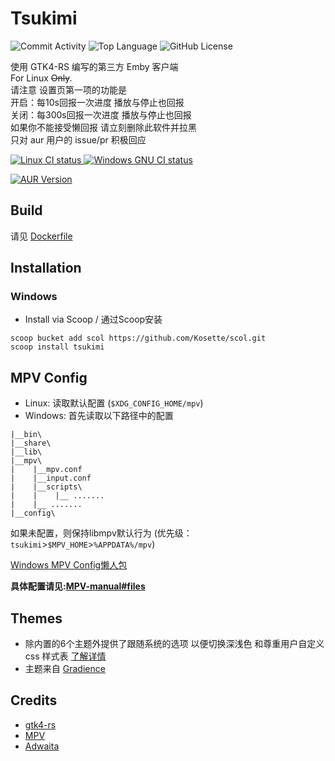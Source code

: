 # Tsukimi       

  ![Commit Activity](https://img.shields.io/github/commit-activity/m/tsukinaha/Tsukimi/main)
  ![Top Language](https://img.shields.io/github/languages/top/tsukinaha/Tsukimi)
  ![GitHub License](https://img.shields.io/github/license/tsukinaha/tsukimi)

  
使用 GTK4-RS 编写的第三方 Emby 客户端              
For Linux ~~Only~~.    
请注意 设置页第一项的功能是    
开启：每10s回报一次进度 播放与停止也回报    
关闭：每300s回报一次进度 播放与停止也回报    
如果你不能接受懒回报 请立刻删除此软件并拉黑    
只对 aur 用户的 issue/pr 积极回应

  <a href="https://github.com/tsukinaha/tsukimi/actions/workflows/build_linux.yml">
    <img alt="Linux CI status" src="https://github.com/tsukinaha/tsukimi/actions/workflows/build_linux.yml/badge.svg"/>
  </a>
  <a href="https://github.com/tsukinaha/tsukimi/actions/workflows/build_release.yml">
    <img alt="Windows GNU CI status" src="https://github.com/tsukinaha/tsukimi/actions/workflows/build_release.yml/badge.svg"/>
  </a>

  [![AUR Version](https://img.shields.io/aur/version/tsukimi-git)](https://aur.archlinux.org/packages/tsukimi-git)

## Build
请见 [Dockerfile](https://github.com/tsukinaha/tsukimi/blob/main/Dockerfile)

## Installation
### Windows
- Install via Scoop / 通过Scoop安装
```
scoop bucket add scol https://github.com/Kosette/scol.git
scoop install tsukimi
```

## MPV Config
- Linux: 读取默认配置 (`$XDG_CONFIG_HOME/mpv`)
- Windows: 
首先读取以下路径中的配置
```
|__bin\
|__share\
|__lib\
|__mpv\
|    |__mpv.conf
|    |__input.conf
|    |__scripts\
|    |    |__ .......
|    |__ .......
|__config\
```
如果未配置，则保持libmpv默认行为 (优先级：`tsukimi`>`$MPV_HOME`>`%APPDATA%/mpv`)

[Windows MPV Config懒人包](https://github.com/ZBound/mpv_config/raw/main/tsukimi-mpv-config.7z)

**具体配置请见:[MPV-manual#files](https://mpv.io/manual/master/#files)** 


## Themes

- 除内置的6个主题外提供了跟随系统的选项 以便切换深浅色 和尊重用户自定义 css 样式表 [了解详情](https://wiki.archlinux.org/title/GTK#Configuration)
- 主题来自 [Gradience](https://github.com/GradienceTeam/Gradience)

## Credits
- [gtk4-rs](https://github.com/gtk-rs/gtk4-rs)
- [MPV](https://github.com/mpv-player/mpv)
- [Adwaita](https://gitlab.gnome.org/GNOME/libadwaita/)
